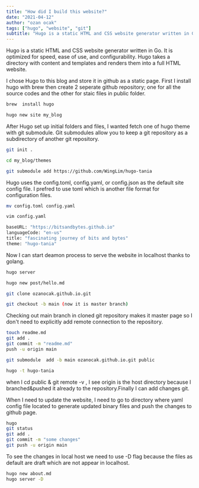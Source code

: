 ```yaml
---
title: "How did I build this website?"
date: "2021-04-12"
author: "ozan ocak"
tags: ["hugo", "website", "git"]
subtitle: "Hugo is a static HTML and CSS website generator written in Go. It is optimized for speed, ease of use, and configurability...."
---
```


Hugo is a static HTML and CSS website generator written in Go. It is optimized for speed, ease of use, and configurability. Hugo takes a directory with content and templates and renders them into a full HTML website.

I chose Hugo to this blog and store it in github as a static page. First I install hugo with brew then create 2 seperate github repository; one for all the source codes and the other for staic files in public folder.

```bash
brew  install hugo

hugo new site my_blog
```

After Hugo set up initial folders and files, I wanted fetch one of hugo theme with git submodule. Git submodules allow you to keep a git repository as a subdirectory of another git repository.

```bash
git init .

cd my_blog/themes

git submodule add https://github.com/WingLim/hugo-tania
```

Hugo uses the config.toml, config.yaml, or config.json as the default site config file. I prefred to use toml which is another file format for configuration files.

```bash
mv config.toml config.yaml

vim config.yaml

baseURL: "https://bitsandbytes.github.io"
languageCode: "en-us"
title: "fascinating journey of bits and bytes"
theme: "hugo-tania"
```

Now I can start deamon process to serve the website in localhost thanks to golang.

```bash
hugo server

hugo new post/hello.md

git clone ozanocak.github.io.git

git checkout -b main (now it is master branch)
```

Checking out main branch in cloned git repository makes it master page so I don't need to explicitly add remote connection to the repository.

```bash
touch readme.md
git add .
git commit -m "readme.md"
push -u origin main

git submodule  add -b main ozanocak.github.io.git public

hugo -t hugo-tania
```

when I cd public & git remote -v , I see origin is the host directory because I branched&pushed it already to the repository.Finally I can add changes git.

When I need to update the website, I need to go to directory where yaml config file located to generate updated binary files and push the changes to github page.

```bash
hugo
git status
git add .
git commit -m "some changes"
git push -u origin main
```

To see the changes in local host we need to use -D flag because the files as default are draft which are not appear in localhost.

```bash
hugo new about.md
hugo server -D
```
